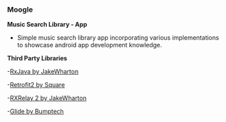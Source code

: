 ### Moogle
**Music Search Library - App**
- Simple music search library app incorporating various implementations to showcase android app development knowledge.

**Third Party Libraries**

-[RxJava by JakeWharton](https://github.com/ReactiveX/RxAndroid)

-[Retrofit2 by Square](https://square.github.io/retrofit/)

-[RXRelay 2 by JakeWharton](https://github.com/JakeWharton/RxRelay)

-[Glide by Bumptech](https://github.com/bumptech/glide)

